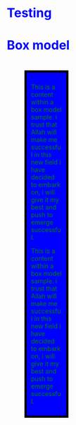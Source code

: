 # Testing 
<!DOCTYPE HTML>
<html>
<head> 
<meta charset="utf-8">
<title> box model </title>
<style>
* {box-sizing: border-box;}
h1 {color: blue;}
body{ backgroundcolor: grey;}
#box{  width: 100;
       padding: 10px;
       border: 5px solid black;
       margin: 40px;
    background-color: blue;}
p { color: green; } 
</style>
</head>
  
<body> 
<h1> Box model </h1>
 <div id="box"> <p> This is a content within a box model sample. i trust that Allah will make me successful in this new field i have decided to embark on, i will give it my best and push to emerge successful.</p> <p> This is a content within a box model sample. i trust that Allah will make me successful in this new field i have decided to embark on, i will give it my best and push to emerge successful.</p>
 </div>
</body>
</html>
